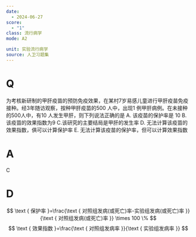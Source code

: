 ```yaml
---
date:
  - 2024-06-27
score:
  - "1"
class: 流行病学
mode: A2

unit: 实验流行病学
source: 人卫习题集
---
```



# Q
 为考核新研制的甲肝疫苗的预防免疫效果，在某村7岁易感儿童进行甲肝疫苗免疫接种。经3年随访观察，按种甲肝疫苗的500 人中，出现1 例甲肝病例。在未接种的500人中，有10 人发生甲肝，则下列说法正确的是
A. 该疫苗的保护率是 10
B. 该疫苗的效果指数为9
C.该研究的主要结局是甲肝的发生率
D. 无法计算该疫苗的效果指数，俱可以计算保护率
E. 无法计算该疫苗的保护率，但可以计算效果指数

# A

C


# D
$$  
\text { 保护率 }=\frac{\text { 对照组发病(或死亡)率-实验组发病(或死亡)率 }}{\text { 对照组发病(或死亡)率 }} \times 100 \%  
$$
$$  
\text { 效果指数 }=\frac{\text { 对照组发病率 }}{\text { 实验组发病率 }}  
$$
